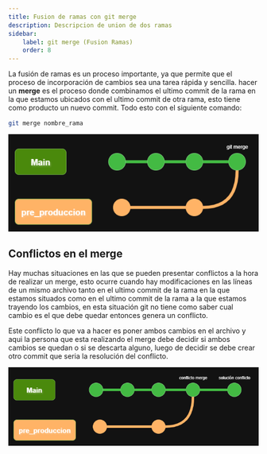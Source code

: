 ```yaml
---
title: Fusion de ramas con git merge
description: Descripcion de union de dos ramas
sidebar:
    label: git merge (Fusion Ramas)
    order: 8
---
```


La fusión de ramas es un proceso importante, ya que permite que el proceso de incorporación de cambios sea una tarea rápida y sencilla. hacer un **merge** es el proceso donde combinamos el ultimo commit de la rama en la que estamos ubicados con el ultimo commit de otra rama, esto tiene como producto un nuevo commit. Todo esto con el siguiente comando: 

```bash
git merge nombre_rama
```

![Diagrama merge de ramas de git](../../../assets/Git_Github/diagrama-git-merge.png)

## Conflictos en el merge

Hay muchas situaciones en las que se pueden presentar conflictos a la hora de realizar un merge, esto ocurre cuando hay modificaciones en las líneas de un mismo archivo tanto en el ultimo commit de la rama en la que estamos situados como en el ultimo commit de la rama a la que estamos trayendo los cambios, en esta situación git no tiene como saber cual cambio es el que debe quedar entonces genera un conflicto.

Este conflicto lo que va a hacer es poner ambos cambios en el archivo y aqui la persona que esta realizando el merge debe decidir si ambos cambios se quedan o si se descarta alguno, luego de decidir se debe crear otro commit que seria la resolución del conflicto.

![Diagrama merge de ramas de git](../../../assets/Git_Github/diagrama-git-merge-conflicto.png)
